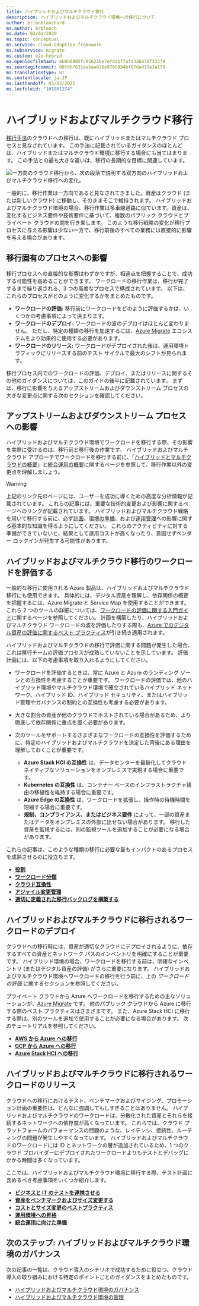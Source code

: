 ```yaml
---
title: ハイブリッドおよびマルチクラウド移行
description: ハイブリッドおよびマルチクラウド環境への移行について
author: brianblanchard
ms.author: brblanch
ms.date: 02/01/2020
ms.topic: conceptual
ms.service: cloud-adoption-framework
ms.subservice: migrate
ms.custom: e2e-hybrid
ms.openlocfilehash: eb8b0805fc05621be7efddbf7afd3aba767333f9
ms.sourcegitcommit: b8f8b7631aabaab28e9705934bf67dad15e3a179
ms.translationtype: HT
ms.contentlocale: ja-JP
ms.lasthandoff: 03/03/2021
ms.locfileid: "101801274"
---
```

# <a name="hybrid-and-multicloud-migration"></a>ハイブリッドおよびマルチクラウド移行

[移行手法](../../migrate/index.md)のクラウドへの移行は、既にハイブリッドまたはマルチクラウド プロセスと見なされています。 この手法に記載されているガイダンスのほとんどは、ハイブリッドまたはマルチクラウド環境に移行する場合にも当てはまります。 この手法との最も大きな違いは、移行の長期的な目標に関連しています。

![一方向のクラウド移行から、次の段落で説明する双方向のハイブリッドおよびマルチクラウド移行への変化。](../../_images/hybrid/primary-cloud-provider.png)

一般的に、移行作業は一方向であると見なされてきました。資産はクラウド (または新しいクラウド) に移動し、そのままそこで維持されます。 ハイブリッドおよびマルチクラウド環境の場合、移行作業は多車線道路に似ています。資産は、変化するビジネス要件や技術要件に基づいて、複数のパブリック クラウドとプライベート クラウドの間を行き来します。 このような移行戦略の変化が移行プロセスに与える影響は少ない一方で、移行前後のすべての業務には直接的に影響を与える場合があります。

## <a name="impact-on-migration-specific-processes"></a>移行固有のプロセスへの影響

移行プロセスへの直接的な影響はわずかですが、相違点を把握することで、成功する可能性を高めることができます。 ワークロードの移行作業は、移行が完了するまで繰り返される、3 つの高度なプロセスで構成されています。 以下は、これらのプロセスがどのように変化するかをまとめたものです。

- **ワークロードの評価:** 移行前にワークロードをどのように評価するかは、いくつかの考慮事項によって決まります。
- **ワークロードのデプロイ:** ワークロードの波のデプロイはほとんど変わりません。 ただし、特定の種類の移行を加速するには、[Azure Migrate](/azure/migrate/) エコシステムをより効果的に使用する必要があります。
- **ワークロードのリリース:** ワークロードがデプロイされた後は、運用環境トラフィックにリリースする前のテスト サイクルで最大のシフトが見られます。

移行プロセス内でのワークロードの評価、デプロイ、またはリリースに関するその他のガイダンスについては、このガイドの後半に記載されています。 まずは、移行に影響を与えるアップストリームおよびダウンストリーム プロセスの大きな変更点に関する次のセクションを確認してください。

## <a name="impact-on-upstream-and-downstream-processes"></a>アップストリームおよびダウンストリーム プロセスへの影響

ハイブリッドおよびマルチクラウド環境でワークロードを移行する際、その影響を実際に受けるのは、移行前と移行後の作業です。 ハイブリッドおよびマルチクラウド アプローチでワークロードを移行する前に、「[ハイブリッドとマルチクラウドの概要](./index.md)」と[統合運用の概要](./unified-operations.md)に関するページを参照して、移行作業以外の変更点を理解しましょう。

> [!WARNING]
> 上記のリンク先のページには、ユーザーを成功に導くための高度な分析情報が記載されています。 これらの記事には、重要な技術的変更および影響に関するページへのリンクが記載されています。 ハイブリッドおよびマルチクラウド戦略を用いて移行する前に、必ず[計画](./plan.md)、[環境の準備](./ready.md)、および[運用管理](./manage.md)への影響に関する基本的な知識を得るようにしてください。 これらのアクティビティに対する準備ができていないと、結果として運用コストが高くなったり、意図せずベンダー ロックインが発生する可能性があります。

## <a name="assess-workloads-for-hybrid-and-multicloud-migration"></a>ハイブリッドおよびマルチクラウド移行のワークロードを評価する

一般的な移行に使用される Azure 製品は、ハイブリッドおよびマルチクラウド移行にも使用できます。 具体的には、デジタル資産を理解し、依存関係の概要を把握するには、Azure Migrate と Service Map を使用することができます。 これら 2 つのツールの詳細については、[ワークロードの評価に関する入門ガイド](../../migrate/azure-migration-guide/assess.md)に関するページを参照してください。 計画を構築したり、ハイブリッドおよびマルチクラウド ワークロードの波を評価したりする際も、[Azure でのデジタル資産の評価に関するベスト プラクティス](../../plan/contoso-migration-assessment.md)が引き続き適用されます。

ハイブリッドおよびマルチクラウドの移行で評価に関する問題が発生した場合、これは移行チームの評価プロセスが成熟していないことを示しています。 評価計画には、以下の考慮事項を取り入れるようにしてください。

- ワークロードを評価するときは、常に Azure と Azure のランディング ゾーンとの互換性を考慮することが重要です。 ワークロードの評価では、他のハイブリッド環境やマルチクラウド環境で確立されているハイブリッド ネットワーク、ハイブリッド ID、ハイブリッド セキュリティ、またはハイブリッド管理やガバナンスの制約との互換性も考慮する必要があります。
- 大きな割合の資産が他のクラウドでホストされている場合があるため、より徹底して依存関係に重点を置く必要があります。
- 次のツールをサポートするさまざまなワークロードの互換性を評価するために、特定のハイブリッドおよびマルチクラウドを決定した背後にある理由を理解しておくことが重要です。

  - **Azure Stack HCI の互換性** は、データセンターを最新化してクラウド ネイティブなソリューションをオンプレミスで実現する場合に重要です。
  - **Kubernetes の互換性** は、コンテナー ベースのインフラストラクチャ経由の移植性を維持する場合に重要です。
  - **Azure Edge の互換性** は、ワークロードを拡張し、操作時の待機時間を短縮する場合に重要です。
  - **規制、コンプライアンス、またはビジネス要件** によって、一部の資産またはデータをオンプレミスの外部に出せない場合があります。 移行した資産を監視するには、別の監視ツールを追加することが必要になる場合があります。

これらの記事は、このような種類の移行に必要な最もインパクトのあるプロセスを成熟させるのに役立ちます。

- **[役割](../..//migrate/migration-considerations/assess/index.md#accountability-during-assessment)**
- **[ワークロード分類](../../migrate/migration-considerations/assess/classify.md)**
- **[クラウド互換性](../../migrate/migration-considerations/assess/evaluate.md)**
- **[アジャイル変更管理](../../migrate/migration-considerations/assess/release-iteration-backlog.md)**
- **[適切に定義された移行バックログを構築する](../../plan/plan-intro.md)**

## <a name="deploy-migrated-workloads-for-hybrid-and-multicloud"></a>ハイブリッドおよびマルチクラウドに移行されるワークロードのデプロイ

クラウドへの移行時には、資産が適切なクラウドにデプロイされるように、依存するすべての資産とネットワーク パスのインベントリを明確にすることが重要です。 ハイブリッド環境の場合、ワークロードを移行する前は、明確なインベントリ (またはデジタル資産の評価) がさらに重要になります。 ハイブリッドおよびマルチクラウド環境へワークロードの移行を行う前に、上の *ワークロードの評価* に関するセクションを参照してください。

プライベート クラウドから Azure へワークロードを移行するための主なソリューションが、[Azure Migrate](/azure/migrate/migrate-services-overview) です。 他のパブリック クラウドから Azure に移行する際のベスト プラクティスはさまざまです。 また、Azure Stack HCI に移行する際は、別のツールを追加で使用することが必要になる場合があります。 次のチュートリアルを参照してください。

- **[AWS から Azure への移行](/azure/migrate/tutorial-migrate-aws-virtual-machines)**
- **[GCP から Azure への移行](/azure/migrate/tutorial-migrate-gcp-virtual-machines)**
- **[Azure Stack HCI への移行](../../scenarios/azure-stack/migrate-deploy.md#deploy-workloads)**

## <a name="release-migrated-workloads-for-hybrid-and-multicloud"></a>ハイブリッドおよびマルチクラウドに移行されるワークロードのリリース

クラウドへの移行におけるテスト、ベンチマークおよびサイジング、プロモーション計画の重要性は、どんなに強調してもしすぎることはありません。 ハイブリッドおよびマルチクラウドのワークロードは、分散化された資産とそれらを接続するネットワークへの依存度が高くなっています。 これらでは、クラウド プラットフォームのパフォーマンスの問題のような、レイテンシ、接続性、ルーティングの問題が発生しやすくなっています。 ハイブリッドおよびマルチクラウドのワークロードには ID とネットワークの層が追加されているため、1 つのクラウド プロバイダーにデプロイされたワークロードよりもテストとデバッグにかかる時間は多くなっています。

ここでは、ハイブリッドおよびマルチクラウド環境に移行する際、テスト計画に含めるべき考慮事項をいくつか紹介します。

- **[ビジネスと IT のテストを連携させる](../../migrate/migration-considerations/optimize/business-test.md)**
- **[資産をベンチマークおよびサイズ変更する](../../migrate/migration-considerations/optimize/optimize.md)**
- **[コストとサイズ変更のベストプラクティス](../../migrate/azure-best-practices/migrate-best-practices-costs.md)**
- **[運用環境への昇格](../../migrate/migration-considerations/optimize/promote.md)**
- **[統合運用に向けた準備](./unified-operations.md)**

## <a name="next-step-govern-hybrid-and-multicloud-environments"></a>次のステップ: ハイブリッドおよびマルチクラウド環境のガバナンス

次の記事の一覧は、クラウド導入のシナリオで成功するために役立つ、クラウド導入の取り組みにおける特定のポイントごとのガイダンスをまとめたものです。

- [ハイブリッドおよびマルチクラウド環境のガバナンス](./govern.md)
- [ハイブリッドおよびマルチクラウド環境の管理](./manage.md)
